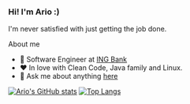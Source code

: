 ### Hi! I'm Ario :)
I'm never satisfied with just getting the job done. 

About me

- 💼 Software Engineer at [ING Bank](https://www.ing.nl)
- ❤️ In love with Clean Code, Java family and Linux.
- 💬  Ask me about anything [here](https://github.com/coditori/coditori/issues)

[![Ario's GitHub stats](https://github-readme-stats.vercel.app/api?username=coditori&show_icons=true&include_all_commits=true&theme=buefy&hide_border=true)](https://github.com/anuraghazra/github-readme-stats)
[![Top Langs](https://github-readme-stats.vercel.app/api/top-langs/?username=coditori&layout=compact&theme=buefy&hide_border=true)](https://github.com/anuraghazra/github-readme-stats)

